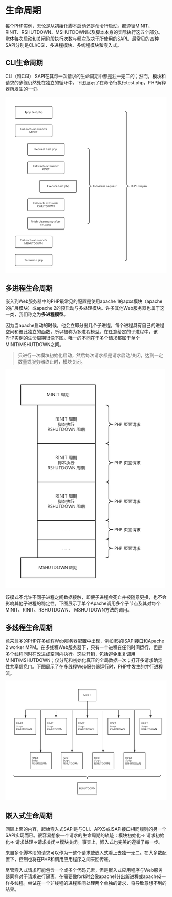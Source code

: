 # 生命周期

每个PHP实例，无论是从初始化脚本启动还是命令行启动。都遵循MINIT、RINIT、RSHUTDOWN、MSHUTDOWN以及脚本本身的实际执行这五个部分。觉体每次启动和关闭阶段执行次数与频次取决于所使用的SAPI。最常见的四种SAPI分别是CLI/CGI、多进程模块、多线程模块和嵌入式。

## CLI生命周期

CLI（和CGI） SAPI在其每一次请求的生命周期中都是独一无二的；然而，模块和请求的步骤仍然处在独立的循环中。下图展示了在命令行执行test.php，PHP解释器所发生的一切。

![请求循环与引擎生命周期](../img/0x01/1.png)

## 多进程生命周期

嵌入到Web服务器中的PHP最常见的配置是使用apache 1的apxs模块（apache的扩展模块）或apache 2的预启动与多处理模块。许多其他Web服务器也属于这一类，我们称之为**多进程模型**。

因为当apache启动的时候，他会立即分出几个子进程，每个进程具有自己的进程空间和彼此独立的函数，所以被称为多进程模型。在任意给定的子进程中，该PHP实例的生命周期很像下图。唯一的不同在于多个请求都属于单个MINIT/MSHUTDOWN之间。

> 只进行一次模块初始化启动，然后每次请求都是请求启动/关闭，达到一定数量或服务器终止时，模块关闭。

![单个进程生命周期](../img/0x01/2.png)

该模式不允许不同子进程之间数据接触，即便子进程会死亡并被随意更换，也不会影响其他子进程的稳定性。下图展示了单个Apache调用多个子节点及其对每个MINIT、RINIT、RSHUTDOWN、 MSHUTDOWN方法的调用。

## 多线程生命周期

愈来愈多的PHP在多线程Web服务器配置中出现，例如IIS的ISAPI接口和Apache 2 worker MPM。在多线程Web服务器下，只有一个进程在任何时间运行，但是多个线程同时在改进成空间内执行。这些开销，包括避免重复调用MINIT/MSHUTDOWN；仅分配和初始化真正的全局数据一次；打开多请求确定性共享信息门。下图展示了在多线程Web服务器运行时，PHP中发生的并行进程流。

![多线程生命周期](../img/0x01/4.png)

## 嵌入式生命周期

回顾上面的内容，起始嵌入式SAPI是与CLI、APXS或ISAPI接口相同规则的另一个SAPI实现而已。很容易想象一个请求的生命周期的轨迹：模块初始化=> 请求初始化=> 请求处理=>请求关闭=>模块关闭。事实上，嵌入式也完美的遵循了每一步。

来自多个脚本段的请求可以作为一整个请求使嵌入式看上去独一无二。在大多数配置下，控制也将在PHP和调用应用程序之间来回传递。

尽管嵌入式请求可能包含一个或多个代码元素，但是嵌入式应用程序与Web服务器同样对于请求进行隔离。在需要像fork时会像apache1分出新进程或apache2一样多线程。尝试在一个非线程的进程空间处理两个单独的请求，将导致意想不到的结果。

